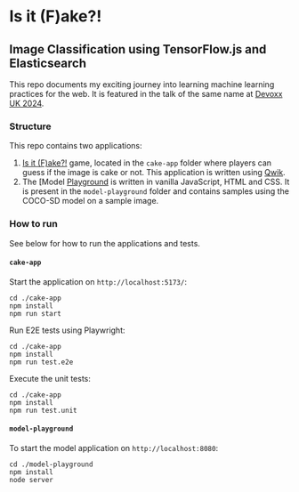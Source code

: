 # Is it (F)ake?!

## Image Classification using TensorFlow.js and Elasticsearch

This repo documents my exciting journey into learning machine learning practices for the web. It is featured in the talk of the same name at [Devoxx UK 2024](https://www.devoxx.co.uk/speaker-details/?id=4606).

### Structure

This repo contains two applications:

1. [Is it (F)ake?!](./cake-app/) game, located in the `cake-app` folder where players can guess if the image is cake or not. This application is written using [Qwik](https://qwik.dev/).
2. The [Model [Playground](./model-playground/) is written in vanilla JavaScript, HTML and CSS. It is present in the `model-playground` folder and contains samples using the COCO-SD model on a sample image.

### How to run

See below for how to run the applications and tests.

#### `cake-app`

Start the application on `http://localhost:5173/`:

```
cd ./cake-app
npm install
npm run start
```

Run E2E tests using Playwright:

```
cd ./cake-app
npm install
npm run test.e2e
```

Execute the unit tests:

```
cd ./cake-app
npm install
npm run test.unit
```

#### `model-playground`

To start the model application on `http://localhost:8080`:

```
cd ./model-playground
npm install
node server
```